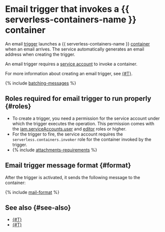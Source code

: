 # Email trigger that invokes a {{ serverless-containers-name }} container

An email [trigger](../trigger/) launches a {{ serverless-containers-name }} [container](../container.md) when an email arrives. The service automatically generates an email address when creating the trigger.

An email trigger requires a [service account](../../../iam/concepts/users/service-accounts.md) to invoke a container.

For more information about creating an email trigger, see [{#T}](../../operations/mail-trigger-create.md).

{% include [batching-messages](../../../_includes/serverless-containers/batching-messages.md) %}

## Roles required for email trigger to run properly {#roles}

* To create a trigger, you need a permission for the service account under which the trigger executes the operation. This permission comes with the [iam.serviceAccounts.user](../../../iam/concepts/access-control/roles.md#sa-user) and [editor](../../../iam/concepts/access-control/roles.md#editor) roles or higher.
* For the trigger to fire, the service account requires the `serverless.containers.invoker` role for the container invoked by the trigger.
* {% include [attachments-requirements](../../../_includes/functions/attachments-requirements.md) %}

## Email trigger message format {#format}

After the trigger is activated, it sends the following message to the container:

{% include [mail-format](../../../_includes/functions/mail-format.md) %}

## See also {#see-also}

* [{#T}](../../../functions/concepts/trigger/mail-trigger.md)
* [{#T}](../../../api-gateway/concepts/trigger/mail-trigger.md)

